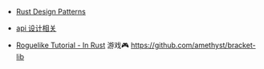 
- [Rust Design Patterns](https://rust-unofficial.github.io/patterns/)

- [api 设计相关](https://willcrichton.net/rust-api-type-patterns/registries.html)

- [Roguelike Tutorial - In Rust](https://bfnightly.bracketproductions.com/chapter_0.html)
游戏🎮
https://github.com/amethyst/bracket-lib